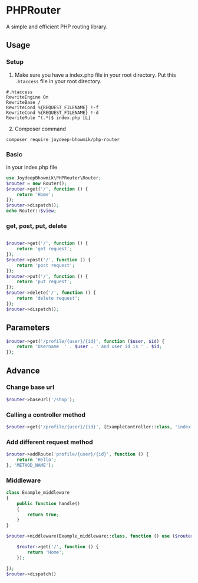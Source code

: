 # PHPRouter
A simple and efficient PHP routing library.

## Usage
### Setup
1. Make sure you have a index.php file in your root directory.
Put this `.htaccess` file in your root directory.

```apacheconfig
#.htaccess
RewriteEngine On
RewriteBase /
RewriteCond %{REQUEST_FILENAME} !-f
RewriteCond %{REQUEST_FILENAME} !-d
RewriteRule ^(.*)$ index.php [L]
```
2. Composer command
```composer
composer require joydeep-bhowmik/php-router
```
### Basic
in your index.php file
```PHP
use JoydeepBhowmik\PHPRouter\Router;
$router = new Router();
$router->get('/', function () {
    return 'Home';
});
$router->dispatch();
echo Router::$view;
```
### get, post, put, delete
```PHP

$router->get('/', function () {
    return 'get request';
});
$router->post('/', function () {
    return 'post request';
});
$router->put('/', function () {
    return 'put request';
});
$router->delete('/', function () {
    return 'delete request';
});
$router->dispatch();
```
## Parameters
```PHP
$router->get('/profile/{user}/{id}', function ($user, $id) {
    return 'Username  ' . $user . ' and user id is ' . $id;
});
```

## Advance

### Change base url
```PHP
$router->baseUrl('/shop');
```
### Calling a controller method
```PHP
$router->get('/profile/{user}/{id}', [ExampleController::class, 'index']);
```

### Add different request method
```PHP
$router->addRoute('profile/{user}/{id}', function () {
    return 'Hello';
}, 'METHOD_NAME');
```
### Middleware

```PHP
class Example_middleware
{
    public function handle()
    {
        return true;
    }
}

$router->middleware(Example_middleware::class, function () use ($router) {

    $router->get('/', function () {
        return 'Home';
    });

});
$router->dispatch()

```

